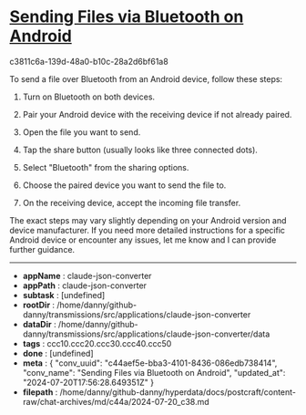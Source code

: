 # [Sending Files via Bluetooth on Android](https://claude.ai/chat/c44aef5e-bba3-4101-8436-086edb738414)

c3811c6a-139d-48a0-b10c-28a2d6bf61a8

 To send a file over Bluetooth from an Android device, follow these steps:

1. Turn on Bluetooth on both devices.

2. Pair your Android device with the receiving device if not already paired.

3. Open the file you want to send.

4. Tap the share button (usually looks like three connected dots).

5. Select "Bluetooth" from the sharing options.

6. Choose the paired device you want to send the file to.

7. On the receiving device, accept the incoming file transfer.

The exact steps may vary slightly depending on your Android version and device manufacturer. If you need more detailed instructions for a specific Android device or encounter any issues, let me know and I can provide further guidance.

---

* **appName** : claude-json-converter
* **appPath** : claude-json-converter
* **subtask** : [undefined]
* **rootDir** : /home/danny/github-danny/transmissions/src/applications/claude-json-converter
* **dataDir** : /home/danny/github-danny/transmissions/src/applications/claude-json-converter/data
* **tags** : ccc10.ccc20.ccc30.ccc40.ccc50
* **done** : [undefined]
* **meta** : {
  "conv_uuid": "c44aef5e-bba3-4101-8436-086edb738414",
  "conv_name": "Sending Files via Bluetooth on Android",
  "updated_at": "2024-07-20T17:56:28.649351Z"
}
* **filepath** : /home/danny/github-danny/hyperdata/docs/postcraft/content-raw/chat-archives/md/c44a/2024-07-20_c38.md